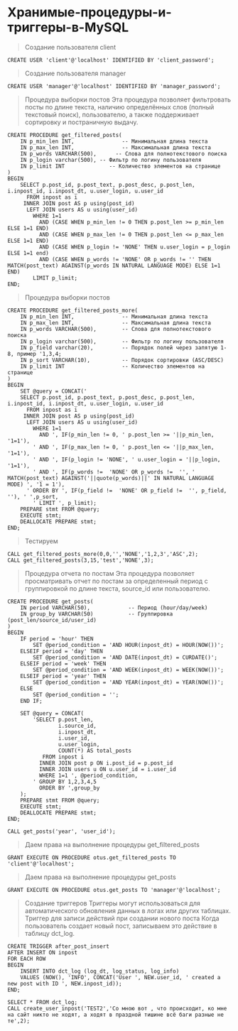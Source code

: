 # Хранимые-процедуры-и-триггеры-в-MySQL

> Создание пользователя client
```
CREATE USER 'client'@'localhost' IDENTIFIED BY 'client_password';
```
>  Создание пользователя manager
```
CREATE USER 'manager'@'localhost' IDENTIFIED BY 'manager_password';
```
> Процедура выборки постов
> Эта процедура позволяет фильтровать посты по длине текста, наличию определённых слов (полный текстовый поиск), пользователю, а также поддерживает сортировку и постраничную выдачу.
```
CREATE PROCEDURE get_filtered_posts(
    IN p_min_len INT,               -- Минимальная длина текста
    IN p_max_len INT,               -- Максимальная длина текста
    IN p_words VARCHAR(500),      -- Слова для полнотекстового поиска
    IN p_login varchar(500), -- Фильтр по логину пользователя
    IN p_limit INT              -- Количество элементов на странице
)
BEGIN
    SELECT p.post_id, p.post_text, p.post_desc, p.post_len, i.inpost_id, i.inpost_dt, u.user_login, u.user_id 
      FROM inpost as i
     INNER JOIN post AS p using(post_id)
      LEFT JOIN users AS u using(user_id)
        WHERE 1=1
          AND (CASE WHEN p_min_len != 0 THEN p.post_len >= p_min_len ELSE 1=1 END)
          AND (CASE WHEN p_max_len != 0 THEN p.post_len <= p_max_len ELSE 1=1 END)
          AND (CASE WHEN p_login != 'NONE' THEN u.user_login = p_login ELSE 1=1 end)
          AND (CASE WHEN p_words != 'NONE' OR p_words != '' THEN MATCH(post_text) AGAINST(p_words IN NATURAL LANGUAGE MODE) ELSE 1=1 END)
        LIMIT p_limit;
END;
```
> Процедура выборки постов
```
CREATE PROCEDURE get_filtered_posts_more(
    IN p_min_len INT,               -- Минимальная длина текста
    IN p_max_len INT,               -- Максимальная длина текста
    IN p_words VARCHAR(500),        -- Слова для полнотекстового поиска
    IN p_login varchar(500),        -- Фильтр по логину пользователя
    IN p_field varchar(20),         -- Порядок полей через запятую 1-8, пример '1,3,4;
    IN p_sort VARCHAR(10),          -- Порядок сортировки (ASC/DESC)
    IN p_limit INT                  -- Количество элементов на странице
)
BEGIN
    SET @query = CONCAT(' 
    SELECT p.post_id, p.post_text, p.post_desc, p.post_len, i.inpost_id, i.inpost_dt, u.user_login, u.user_id 
      FROM inpost as i
     INNER JOIN post AS p using(post_id)
      LEFT JOIN users AS u using(user_id)
        WHERE 1=1
          AND ', IF(p_min_len != 0, ' p.post_len >= '||p_min_len, '1=1'),
        ' AND ', IF(p_max_len != 0, ' p.post_len <= '||p_max_len, '1=1'),
        ' AND ', IF(p_login != 'NONE', ' u.user_login = '||p_login, '1=1'),
        ' AND ', IF(p_words !=  'NONE' OR p_words !=  '', ' MATCH(post_text) AGAINST('||quote(p_words)||' IN NATURAL LANGUAGE MODE) ', '1 = 1'),
      ' ORDER BY ', IF(p_field !=  'NONE' OR p_field !=  '', p_field, ''), ' ',p_sort,        
        ' LIMIT ', p_limit);
    PREPARE stmt FROM @query;
    EXECUTE stmt;
    DEALLOCATE PREPARE stmt;
END;
```
> Тестируем 
```
CALL get_filtered_posts_more(0,0,'','NONE','1,2,3','ASC',2);
CALL get_filtered_posts(3,15,'test','NONE',3);
```
> Процедура отчета по постам
> Эта процедура позволяет просматривать отчет по постам за определенный период с группировкой по длине текста, source_id или пользователю.
```
CREATE PROCEDURE get_posts(
    IN period VARCHAR(50),            -- Период (hour/day/week)
    IN group_by VARCHAR(50)           -- Группировка (post_len/source_id/user_id)
)
BEGIN
    IF period = 'hour' THEN
        SET @period_condition = 'AND HOUR(inpost_dt) = HOUR(NOW())';
    ELSEIF period = 'day' THEN
        SET @period_condition = 'AND DATE(inpost_dt) = CURDATE()';
    ELSEIF period = 'week' THEN
        SET @period_condition = 'AND WEEK(inpost_dt) = WEEK(NOW())';
    ELSEIF period = 'year' THEN 
        SET @period_condition = 'AND YEAR(inpost_dt) = YEAR(NOW())'; 
    ELSE
        SET @period_condition = '';
    END IF;

    SET @query = CONCAT(
        'SELECT p.post_len, 
                i.source_id, 
                i.inpost_dt,
                i.user_id, 
                u.user_login,
                COUNT(*) AS total_posts
           FROM inpost i 
          INNER JOIN post p ON i.post_id = p.post_id
          INNER JOIN users u ON u.user_id = i.user_id
          WHERE 1=1 ', @period_condition,
        ' GROUP BY 1,2,3,4,5
          ORDER BY ',group_by
    );
    PREPARE stmt FROM @query;
    EXECUTE stmt;
    DEALLOCATE PREPARE stmt;
END;
```
> 
```
CALL get_posts('year', 'user_id');
```
> Даем права на выполнение процедуры get_filtered_posts
```
GRANT EXECUTE ON PROCEDURE otus.get_filtered_posts TO 'client'@'localhost';
```
> Даем права на выполнение процедуры get_posts
```
GRANT EXECUTE ON PROCEDURE otus.get_posts TO 'manager'@'localhost';
```
> Создание триггеров
> Триггеры могут использоваться для автоматического обновления данных в логах или других таблицах.
> Триггер для записи действий при создании нового поста
> Когда пользователь создает новый пост, записываем это действие в таблицу dct_log.
```
CREATE TRIGGER after_post_insert
AFTER INSERT ON inpost
FOR EACH ROW
BEGIN
    INSERT INTO dct_log (log_dt, log_status, log_info)
    VALUES (NOW(), 'INFO', CONCAT('User ', NEW.user_id, ' created a new post with ID ', NEW.inpost_id));
END;
```
>
```
SELECT * FROM dct_log;
CALL create_user_inpost('TEST2','Со мною вот , что происходит, ко мне на сайт никто не ходят, а ходят в праздной тишине всё баги разные не те',2);
```
